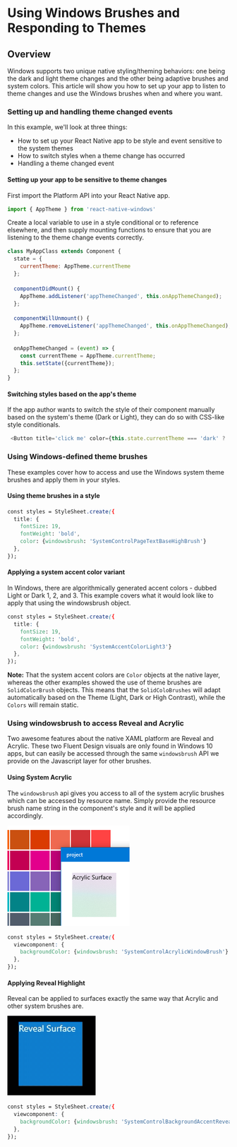 # Using Windows Brushes and Responding to Themes

## Overview
Windows supports two unique native styling/theming behaviors: one being the dark and light theme changes and the other being adaptive brushes and system colors. This article will show you how to set up your app to listen to theme changes and use the Windows brushes when and where you want.

### Setting up and handling theme changed events
In this example, we'll look at three things:

- How to set up your React Native app to be style and event sensitive to the system themes
- How to switch styles when a theme change has occurred
- Handling a theme changed event

#### Setting up your app to be sensitive to theme changes
First import the Platform API into your React Native app.

```JavaScript
import { AppTheme } from 'react-native-windows'
```

Create a local variable to use in a style conditional or to reference elsewhere, and then supply mounting functions to ensure that you are listening to the theme change events correctly.

```JavaScript
class MyAppClass extends Component {
  state = {
    currentTheme: AppTheme.currentTheme
  };

  componentDidMount() {
    AppTheme.addListener('appThemeChanged', this.onAppThemeChanged);
  };

  componentWillUnmount() {
    AppTheme.removeListener('appThemeChanged', this.onAppThemeChanged);
  };

  onAppThemeChanged = (event) => {
    const currentTheme = AppTheme.currentTheme;
    this.setState({currentTheme});
  };
}
```

#### Switching styles based on the app's theme
If the app author wants to switch the style of their component manually based on the system's theme (Dark or Light), they can do so with CSS-like style conditionals.

```JavaScript
 <Button title='click me' color={this.state.currentTheme === 'dark' ? 'grey' : 'orange'}/>
```

### Using Windows-defined theme brushes
These examples cover how to access and use the Windows system theme brushes and apply them in your styles.

#### Using theme brushes in a style

```css
const styles = StyleSheet.create({
  title: {
    fontSize: 19,
    fontWeight: 'bold',
    color: {windowsbrush: 'SystemControlPageTextBaseHighBrush'}
  },
});
```

#### Applying a system accent color variant
In Windows, there are algorithmically generated accent colors - dubbed Light or Dark 1, 2, and 3. This example covers what it would look like to apply that using the windowsbrush object.

```css
const styles = StyleSheet.create({
  title: {
    fontSize: 19,
    fontWeight: 'bold',
    color: {windowsbrush: 'SystemAccentColorLight3'}
  },
});
```

**Note:** That the system accent colors are `Color` objects at the native layer, whereas the other examples showed the use of theme brushes are `SolidColorBrush` objects. This means that the `SolidColoBrushes` will adapt automatically based on the Theme (Light, Dark or High Contrast), while the `Colors` will remain static.

### Using windowsbrush to access Reveal and Acrylic
Two awesome features about the native XAML platform are Reveal and Acrylic. These two Fluent Design visuals are only found in Windows 10 apps, but can easily be accessed through the same `windowsbrush` API we provide on the Javascript layer for other brushes.

#### Using System Acrylic
The `windowsbrush` api gives you access to all of the system acrylic brushes which can be accessed by resource name. Simply provide the resource brush name string in the component's style and it will be applied accordingly.

<img src="./img/rnwacrylicsurface.png" width="277" height="227"/>

```css
const styles = StyleSheet.create({
  viewcomponent: {
    backgroundColor: {windowsbrush: 'SystemControlAcrylicWindowBrush'}
  },
});
```
#### Applying Reveal Highlight
Reveal can be applied to surfaces exactly the same way that Acrylic and other system brushes are.

<img src="./img/revealsurfaceanimation.gif" width="200" height="180"/>

```css
const styles = StyleSheet.create({
  viewcomponent: {
    backgroundColor: {windowsbrush: 'SystemControlBackgroundAccentRevealBorderBrush'}
  },
});
```
